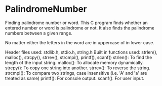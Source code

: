 # PalindromeNumber
Finding palindrome number or word.
This C program finds whether an entered number or word is palindrome or not. 
It also finds the palindrome numbers between a given range.

No matter either the letters in the word are in uppercase of in lower case.

Header files used:
  stdlib.h, stdio.h, string.h
Built in functions used: 
  strlen(), malloc(), strcpy(), strrev(), strcmpi(), printf(), scanf()
strlen(): To find the length of the input string.
malloc(): To allocate memory dynamically.
strcpy(): To copy one string into another.
strrev(): To reverse the string.
strcmpi(): To compare two strings, case insensitive (i.e. 'A' and 'a' are treated as same)
printf(): For console output.
scanf(): For user input.

